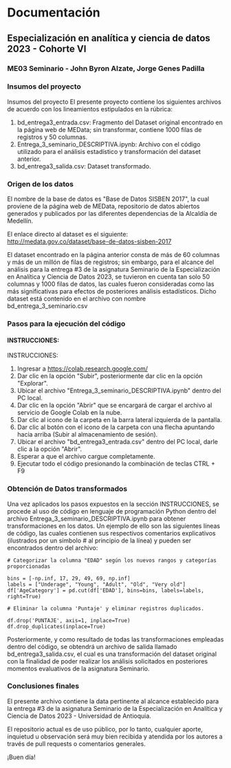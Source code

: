 # Documentación

## Especialización en analítica y ciencia de datos 2023 - Cohorte VI

### ME03 Seminario - John Byron Alzate, Jorge Genes Padilla

### Insumos del proyecto

Insumos del proyecto
El presente proyecto contiene los siguientes archivos de acuerdo con los lineamientos estipulados en la rúbrica:

1. bd_entrega3_entrada.csv: Fragmento del Dataset original encontrado en la página web de MEData; sin transformar, contiene 1000 filas de registros y 50 columnas.
2. Entrega_3_seminario_DESCRIPTIVA.ipynb: Archivo con el código utilizado para el análisis estadístico y transformación del dataset anterior.
3. bd_entrega3_salida.csv: Dataset transformado.

### Origen de los datos

El nombre de la base de datos es "Base de Datos SISBEN 2017", la cual proviene de la página web de MEData, repositorio de datos abiertos generados y publicados por las diferentes dependencias de la Alcaldía de Medellín.

El enlace directo al dataset es el siguiente: http://medata.gov.co/dataset/base-de-datos-sisben-2017

El dataset encontrado en la página anterior consta de más de 60 columnas y más de un millón de filas de registros; sin embargo, para el alcance del análisis para la entrega #3 de la asignatura Seminario de la Especialización en Analítica y Ciencia de Datos 2023, se tuvieron en cuenta tan solo 50 columnas y 1000 filas de datos, las cuales fueron consideradas como las más significativas para efectos de posteriores análisis estadísticos. Dicho dataset está contenido en el archivo con nombre bd_entrega_3_seminario.csv


### Pasos para la ejecución del código

#### INSTRUCCIONES:

INSTRUCCIONES:
1. Ingresar a https://colab.research.google.com/
2. Dar clic en la opción "Subir", posteriormente dar clic en la opción "Explorar".
3. Ubicar el archivo "Entrega_3_seminario_DESCRIPTIVA.ipynb" dentro del PC local.
4. Dar clic en la opción "Abrir" que se encargará de cargar el archivo al servicio de Google Colab en la nube.
5. Dar clic al icono de la carpeta en la barra lateral izquierda de la pantalla.
6. Dar clic al botón con el icono de la carpeta con una flecha apuntando hacia arriba (Subir al almacenamiento de sesión).
7. Ubicar el archivo "bd_entrega3_entrada.csv" dentro del PC local, darle clic a la opción "Abrir".
8. Esperar a que el archivo cargue completamente.
9. Ejecutar todo el código presionando la combinación de teclas CTRL + F9


### Obtención de Datos transformados

Una vez aplicados los pasos expuestos en la sección INSTRUCCIONES, se procede al uso de código en lenguaje de programación Python dentro del archivo Entrega_3_seminario_DESCRIPTIVA.ipynb para obtener transformaciones en los datos. Un ejemplo de ello son las siguientes líneas de código, las cuales contienen sus respectivos comentarios explicativos (ilustrados por un símbolo # al principio de la línea) y pueden ser encontrados dentro del archivo:

```
# Categorizar la columna "EDAD" según los nuevos rangos y categorías proporcionadas

bins = [-np.inf, 17, 29, 49, 69, np.inf]
labels = ["Underage", "Young", "Adult", "Old", "Very old"]
df['AgeCategory'] = pd.cut(df['EDAD'], bins=bins, labels=labels, right=True)
```

```
# Eliminar la columna 'Puntaje' y eliminar registros duplicados.

df.drop('PUNTAJE', axis=1, inplace=True)
df.drop_duplicates(inplace=True)
```

Posteriormente, y como resultado de todas las transformaciones empleadas dentro del código, se obtendrá un archivo de salida llamado bd_entrega3_salida.csv, el cual es una transformación del dataset original con la finalidad de poder realizar los análisis solicitados en posteriores momentos evaluativos de la asignatura Seminario.

### Conclusiones finales

El presente archivo contiene la data pertinente al alcance establecido para la entrega #3 de la asignatura Seminario de la Especialización en Analítica y Ciencia de Datos 2023 - Universidad de Antioquia.

El repositorio actual es de uso público, por lo tanto, cualquier aporte, inquietud u observación será muy bien recibida y atendida por los autores a través de pull requests o comentarios generales.

¡Buen día! 